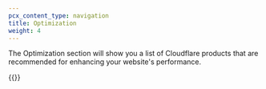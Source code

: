 ```yaml
---
pcx_content_type: navigation
title: Optimization
weight: 4
---
```


The Optimization section will show you a list of Cloudflare products that are recommended for enhancing your website's performance.

{{<directory-listing>}}